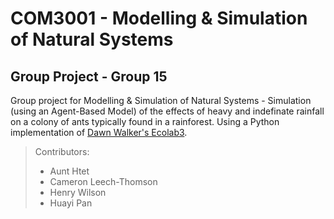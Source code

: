 # COM3001 - Modelling & Simulation of Natural Systems
## Group Project - Group 15

Group project for Modelling & Simulation of Natural Systems - Simulation (using an Agent-Based Model) of the effects of heavy and indefinate rainfall on a colony of ants typically found in a rainforest. Using a Python implementation of [Dawn Walker's Ecolab3](https://github.com/lionfish0/ecolab3).

> Contributors:
> - Aunt Htet
> - Cameron Leech-Thomson
> - Henry Wilson
> - Huayi Pan
